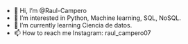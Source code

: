 - 👋 Hi, I’m @Raul-Campero
- 👀 I’m interested in Python, Machine learning, SQL, NoSQL. 
- 🌱 I’m currently learning Ciencia de datos. 
- 📫 How to reach me Instagram: raul_campero07

